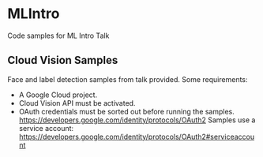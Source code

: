# MLIntro
Code samples for ML Intro Talk

## Cloud Vision Samples
Face and label detection samples from talk provided. 
Some requirements: 
* A Google Cloud project.
* Cloud Vision API must be activated. 
* OAuth credentials must be sorted out before running the samples.
  https://developers.google.com/identity/protocols/OAuth2
  Samples use a service account: https://developers.google.com/identity/protocols/OAuth2#serviceaccount

